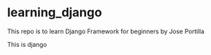 # learning_django
This repo is to learn Django Framework for beginners by Jose Portilla

This is django



